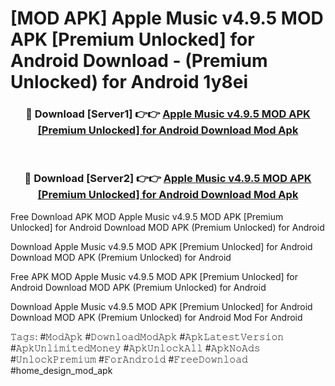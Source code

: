 # [MOD APK] Apple Music v4.9.5 MOD APK [Premium Unlocked] for Android Download - (Premium Unlocked) for Android 1y8ei



<div align="center">
<h3>🔴 Download [Server1] 👉👉 <a href="https://momento.my/?title=Apple_Music_v4.9.5_MOD_APK_[Premium_Unlocked]_for_Android_Download">Apple Music v4.9.5 MOD APK [Premium Unlocked] for Android Download Mod Apk</a></h3><br>

<h3>🔴 Download [Server2] 👉👉 <a href="https://momento.my/?title=Apple_Music_v4.9.5_MOD_APK_[Premium_Unlocked]_for_Android_Download">Apple Music v4.9.5 MOD APK [Premium Unlocked] for Android Download Mod Apk</a></h3>
</div>



Free Download APK MOD Apple Music v4.9.5 MOD APK [Premium Unlocked] for Android Download MOD APK (Premium Unlocked) for Android

Download Apple Music v4.9.5 MOD APK [Premium Unlocked] for Android Download MOD APK (Premium Unlocked) for Android

Free APK MOD Apple Music v4.9.5 MOD APK [Premium Unlocked] for Android Download MOD APK (Premium Unlocked) for Android

Download Apple Music v4.9.5 MOD APK [Premium Unlocked] for Android Download MOD APK (Premium Unlocked) for Android Mod For Android

𝚃𝚊𝚐𝚜: #𝙼𝚘𝚍𝙰𝚙𝚔 #𝙳𝚘𝚠𝚗𝚕𝚘𝚊𝚍𝙼𝚘𝚍𝙰𝚙𝚔 #𝙰𝚙𝚔𝙻𝚊𝚝𝚎𝚜𝚝𝚅𝚎𝚛𝚜𝚒𝚘𝚗 #𝙰𝚙𝚔𝚄𝚗𝚕𝚒𝚖𝚒𝚝𝚎𝚍𝙼𝚘𝚗𝚎𝚢 #𝙰𝚙𝚔𝚄𝚗𝚕𝚘𝚌𝚔𝙰𝚕𝚕 #𝙰𝚙𝚔𝙽𝚘𝙰𝚍𝚜 #𝚄𝚗𝚕𝚘𝚌𝚔𝙿𝚛𝚎𝚖𝚒𝚞𝚖 #𝙵𝚘𝚛𝙰𝚗𝚍𝚛𝚘𝚒𝚍 #𝙵𝚛𝚎𝚎𝙳𝚘𝚠𝚗𝚕𝚘𝚊𝚍 #home_design_mod_apk
